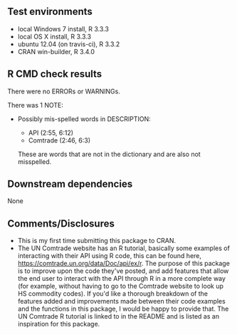 ## Test environments
* local Windows 7 install, R 3.3.3
* local OS X install, R 3.3.3
* ubuntu 12.04 (on travis-ci), R 3.3.2
* CRAN win-builder, R 3.4.0

## R CMD check results
There were no ERRORs or WARNINGs. 

There was 1 NOTE:

* Possibly mis-spelled words in DESCRIPTION:
  - API (2:55, 6:12)
  - Comtrade (2:46, 6:3)

  These are words that are not in the dictionary and are also not misspelled.

## Downstream dependencies
None

## Comments/Disclosures
* This is my first time submitting this package to CRAN.
* The UN Comtrade website has an R tutorial, basically some examples of interacting with their API using R code, this can be found here, https://comtrade.un.org/data/Doc/api/ex/r. The purpose of this package is to improve upon the code they've posted, and add features that allow the end user to interact with the API through R in a more complete way (for example, without having to go to the Comtrade website to look up HS commodity codes). If you'd like a thorough breakdown of the features added and improvements made between their code examples and the functions in this package, I would be happy to provide that. The UN Comtrade R tutorial is linked to in the README and is listed as an inspiration for this package.
